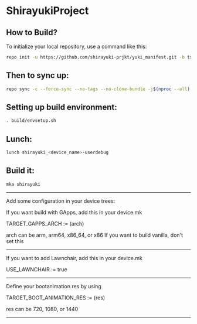 ShirayukiProject
====================

How to Build?
-------------

To initialize your local repository, use a 
command like this:

```bash
repo init -u https://github.com/shirayuki-prjkt/yuki_manifest.git -b tsushima-13
```
  
Then to sync up:
----------------

```bash
repo sync -c --force-sync --no-tags --no-clone-bundle -j$(nproc --all) --optimized-fetch --prune
```

Setting up build environment:
----------------

```bash
. build/envsetup.sh
```

Lunch:
----------------

```bash
lunch shirayuki_<device_name>-userdebug
```

Build it:
----------------

```bash
mka shirayuki
```

----------------

Add some configuration in
your device trees:

If you want build with GApps, add this in your device.mk

TARGET_GAPPS_ARCH := (arch)

arch can be arm, arm64, x86_64, or x86
If you want to build vanilla, don't set this

-----------------

If you want to add Lawnchair, add this in your device.mk

USE_LAWNCHAIR := true

-----------------

Define your bootanimation res by using

TARGET_BOOT_ANIMATION_RES := (res)

res can be 720, 1080, or 1440

------------------

